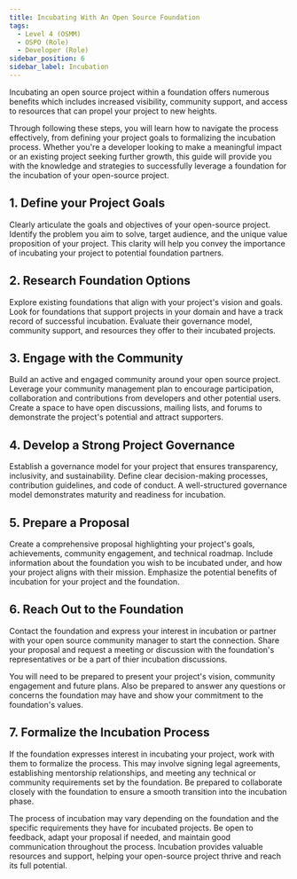 ```yaml
---
title: Incubating With An Open Source Foundation
tags: 
  - Level 4 (OSMM)
  - OSPO (Role)
  - Developer (Role)
sidebar_position: 6
sidebar_label: Incubation
---
```


Incubating an open source project within a foundation offers numerous benefits which includes increased visibility, community support, and access to resources that can propel your project to new heights. 

Through following these steps, you will learn how to navigate the process effectively, from defining your project goals to formalizing the incubation process. Whether you're a developer looking to make a meaningful impact or an existing project seeking further growth, this guide will provide you with the knowledge and strategies to successfully leverage a foundation for the incubation of your open-source project. 

## 1. Define your Project Goals

Clearly articulate the goals and objectives of your open-source project.  Identify the problem you aim to solve, target audience, and the unique value proposition of your project. This clarity will help you convey the importance of incubating your project to potential foundation partners.

## 2. Research Foundation Options

Explore existing foundations that align with your project's vision and goals. Look for foundations that support projects in your domain and have a track record of successful incubation. Evaluate their governance model, community support, and resources they offer to their incubated projects.

## 3. Engage with the Community

Build an active and engaged community around your open source project. Leverage your community management plan to encourage participation, collaboration and contributions from developers and other potential users. Create a space to have open discussions, mailing lists, and forums to demonstrate the project's potential and attract supporters.

## 4. Develop a Strong Project Governance

Establish a governance model for your project that ensures transparency, inclusivity, and sustainability. Define clear decision-making processes, contribution guidelines, and code of conduct. A well-structured governance model demonstrates maturity and readiness for incubation.


## 5. Prepare a Proposal 

Create a comprehensive proposal highlighting your project's goals, achievements, community engagement, and technical roadmap. Include information about the foundation you wish to be incubated under, and how your project aligns with their mission. Emphasize the potential benefits of incubation for your project and the foundation. 

## 6. Reach Out to the Foundation

Contact the foundation and express your interest in incubation or partner with your open source community manager to start the connection. Share your proposal and request a meeting or discussion with the foundation's representatives or be a part of thier incubation discussions. 

You will need to be prepared to present your project's vision, community engagement and future plans. Also be prepared to answer any questions or concerns the foundation may have and show your commitment to the foundation's values.

## 7. Formalize the Incubation Process

If the foundation expresses interest in incubating your project, work with them to formalize the process. This may involve signing legal agreements, establishing mentorship relationships, and meeting any technical or community requirements set by the foundation. Be prepared to collaborate closely with the foundation to ensure a smooth transition into the incubation phase.

The process of incubation may vary depending on the foundation and the specific requirements they have for incubated projects. Be open to feedback, adapt your proposal if needed, and maintain good communication throughout the process. Incubation provides valuable resources and support, helping your open-source project thrive and reach its full potential.

